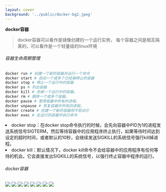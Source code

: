 ```yaml
---
layout: cover
background: '../public/docker-bg2.jpeg'
---
```


**docker容器**

> docker容器可以看作是镜像创建的一个运行实例， 每个容器之间是相互隔离的，可以看作是一个轻量级的linux环境

<div class="flex justify-around gap-10 my-2">

  <div>

  <h6>容器生命周期管理</h6>

  ```sh
  docker run # 创建一个新的容器并运行一个命令
  docker start # 启动一个或多个已经被停止的容器
  docker stop # 停止一个运行中的容器
  docker ps # 列出容器
  docker kill # 杀掉一个运行中的容器。
  docker rm # 删除一个或多个容器。
  docker pause # 暂停容器中所有的进程。
  docker unpause # 恢复容器中所有的进程。
  docker create # 创建一个新的容器但不启动它
  docker exec # 在运行的容器中执行命令
  ```

  <div class='bg-#eee rounded  color-#000'>
    <li class='text-xs line-10'>
    docker stop：在docker stop命令执行的时候，会先向容器中PID为1的进程发送系统信号SIGTERM，然后等待容器中的应用程序终止执行，如果等待时间达到设定的超时时间，或者默认的10秒，会继续发送SIGKILL的系统信号强行kill掉进程。
    </li>
    <li class='text-xs '>
    docker kill：默认情况下，docker kill命令不会给容器中的应用程序有任何等待的机会。它会直接发出SIGKILL的系统信号，以强行终止容器中程序的运行。
    </li>
  </div>

  </div>

  <div>
 
  <h6 class="mb-1">docker容器</h6>
  <carousel arrow draggable class="w-100 h-90">
    <Image class="w-100 rounded" src="../public/docker命令实战/run.png" />
    <Image class="w-100 rounded" src="../public/docker命令实战/port.png" />
    <Image class="w-100 rounded" src="../public/docker命令实战/port1.png" />
    <Image class="w-100 rounded" src="../public/docker命令实战/start.png" />
    <Image class="w-100 rounded" src="../public/docker命令实战/stop.png" />
    <Image class="w-100 rounded" src="../public/docker命令实战/rm.png" />
    <Image class="w-100 rounded" src="../public/docker命令实战/create.png" />
    <Image class="w-100 rounded" src="../public/docker命令实战/exec.png" />
  </carousel>

  </div>
</div>
